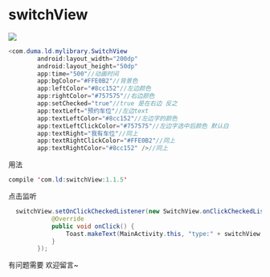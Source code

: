 # switchView
![](https://github.com/799536960/switchView/blob/master/20170524104352-7c011ad592.%5Bgif-2-mp4.com%5D.gif)  


```java
<com.duma.ld.mylibrary.SwitchView
        android:layout_width="200dp"
        android:layout_height="50dp"
        app:time="500"//动画时间
        app:bgColor="#FFE0B2"//背景色
        app:leftColor="#8cc152"//左边颜色
        app:rightColor="#757575"//右边颜色
        app:setChecked="true"//true 是在右边 反之
        app:textLeft="预约车位"//左边text
        app:textLeftColor="#8cc152"//左边字的颜色
        app:textLeftClickColor="#757575"//左边字选中后颜色 默认白
        app:textRight="我有车位"//同上
        app:textRightClickColor="#FFE0B2"//同上
        app:textRightColor="#8cc152" />//同上
```
用法
```java
compile 'com.ld:switchView:1.1.5'
 ```
 
 点击监听
```java
  switchView.setOnClickCheckedListener(new SwitchView.onClickCheckedListener() {
            @Override
            public void onClick() {
                Toast.makeText(MainActivity.this, "type:" + switchView.isChecked(), Toast.LENGTH_SHORT).show();
            }
        });
```
有问题需要 欢迎留言~  
